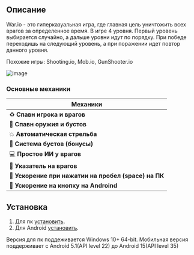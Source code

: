 ## Описание

War.io - это гиперказуальная игра, где главная цель уничтожить всех врагов за определенное время. В игре 4 уровня. Первый уровень выбирается случайно, а дальше уровни идут по порядку. При победе переходишь на следующий уровень, а при поражении идет повтор данного уровня.

Похожие игры: Shooting.io, Mob.io, GunShooter.io

![image](https://github.com/user-attachments/assets/9921ee5a-4093-447b-ac9c-bfc07184b96b)

### Основные механики

| Механики                                            |
|-----------------------------------------------------|
| ♻️ **Спавн игрока и врагов**                        |
| 🔫 **Спавн оружия и бустов**                        |
| 💥 **Автоматическая стрельба**                      |
| 💊 **Система бустов (бонусы)**                      |
| 💻 **Простое ИИ у врагов**                          |
| 📌 **Указатель на врагов**                          |
| 🏃 **Ускорение при нажатии на пробел (space) на ПК**|
| 🏃 **Ускорение на кнопку на Androind**              |                                                    

## Установка

1. Для пк [установить](https://drive.google.com/uc?export=download&id=1JWFn2FLaMCwdtT9Mk0BZHJSRmubwxxgV).
2. Для Android [установить](https://drive.google.com/uc?export=download&id=1oMgfHYZr9QImjh9blXNgJlE5lhegxuH0).

Версия для пк поддеживается Windows 10+ 64-bit. Мобильная версия поддерживает с Android 5.1(API level 22) до Android 15(API level 35)
